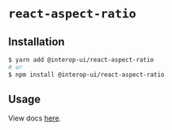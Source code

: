 # `react-aspect-ratio`

## Installation

```sh
$ yarn add @interop-ui/react-aspect-ratio
# or
$ npm install @interop-ui/react-aspect-ratio
```

## Usage

View docs [here](https://radix-ui.com/primitives/docs/utilities/aspect-ratio).

